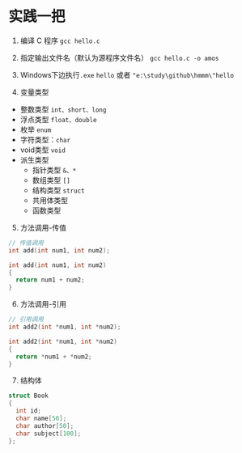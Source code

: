 # 实践一把

1. 编译 C 程序
`gcc hello.c`

2. 指定输出文件名（默认为源程序文件名）
`gcc hello.c -o amos`

3. Windows下边执行`.exe`
`hello` 或者 `"e:\study\github\hmmm\"hello`

4. 变量类型

  - 整数类型 `int、short、long`
  - 浮点类型 `float、double`
  - 枚举 `enum`
  - 字符类型：`char`
  - void类型 `void`
  - 派生类型
    - 指针类型 `&、*`
    - 数组类型 `[]`
    - 结构类型 `struct`
    - 共用体类型
    - 函数类型

5. 方法调用-传值
```c
// 传值调用
int add(int num1, int num2);

int add(int num1, int num2)
{
  return num1 + num2;
}
```

6. 方法调用-引用
```c
// 引用调用
int add2(int *num1, int *num2);

int add2(int *num1, int *num2)
{
  return *num1 + *num2;
}
```

7. 结构体
```c
struct Book
{
  int id;
  char name[50];
  char author[50];
  char subject[100];
};
```